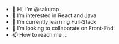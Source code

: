 - 👋 Hi, I’m @sakurap
- 👀 I’m interested in React and Java
- 🌱 I’m currently learning Full-Stack
- 💞️ I’m looking to collaborate on Front-End
- 📫 How to reach me ...

<!---
sakurap/sakurap is a ✨ special ✨ repository because its `README.md` (this file) appears on your GitHub profile.
You can click the Preview link to take a look at your changes.
--->
